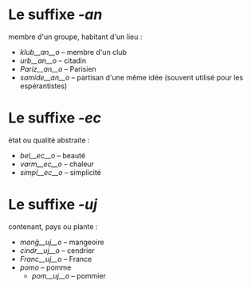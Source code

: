 # Le suffixe *-an*

membre d'un groupe, habitant d'un lieu :

- *klub__an__o*    – membre d'un club
- *urb__an__o*  – citadin
- *Pariz__an__o* – Parisien
- *samide__an__o*  – partisan d'une même idée (souvent utilisé pour les espérantistes)
 

# Le suffixe *-ec*

état ou qualité abstraite :

- *bel__ec__o*   – beauté
- *varm__ec__o*  – chaleur
- *simpl__ec__o* – simplicité
 

# Le suffixe *-uj*

contenant, pays ou plante :

- *manĝ__uj__o*  – mangeoire
- *cindr__uj__o* – cendrier
- *Franc__uj__o* – France
- *pomo*   – pomme
	- *pom__uj__o*   – pommier
